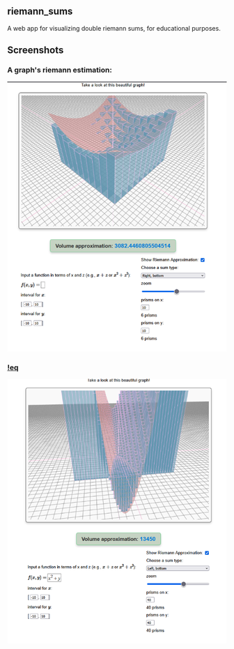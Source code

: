 
## riemann_sums
A web app for visualizing double riemann sums, for educational purposes.


## Screenshots 
### A graph's riemann estimation:
![a peculiar graph](https://raw.githubusercontent.com/unhappygirl/riemann_sums/refs/heads/master/ss1.png)
### [!eq](https://latex.codecogs.com/png.image?\dpi{110}&space;x^2&plus;y)
![another peculiar graph](https://raw.githubusercontent.com/unhappygirl/riemann_sums/refs/heads/master/ss2.png)

